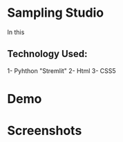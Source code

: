 # Sampling Studio

In this 

## Technology Used:
1- Pyhthon "Stremlit"
2- Html
3- CSS5 

# Demo


# Screenshots

